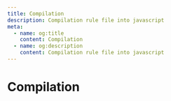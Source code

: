 ```yaml
---
title: Compilation
description: Compilation rule file into javascript
meta:
  - name: og:title
    content: Compilation
  - name: og:description
    content: Compilation rule file into javascript
---
```


# Compilation

